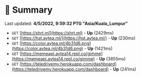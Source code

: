 # 📖 Summary
Last updated: **4/5/2022, 9:59:32 PTG "Asia/Kuala_Lumpur"**

- `GET` [https://shrt.ml](https://shrt.ml) - **Up** (2429ms)
- `GET` [https://hst.aytea.ml/](https://hst.aytea.ml/) - **Up** (230ms)
- `GET` [https://color.aytea.ml/4b31d6.png](https://color.aytea.ml/4b31d6.png) - **Up** (1421ms)
- `GET` [https://memeapi.aytea14.repl.co/gimme](https://memeapi.aytea14.repl.co/gimme) - **Up** (3855ms)
- `GET` [https://teledrivemy.herokuapp.com/dashboard](https://teledrivemy.herokuapp.com/dashboard) - **Up** (241ms)
